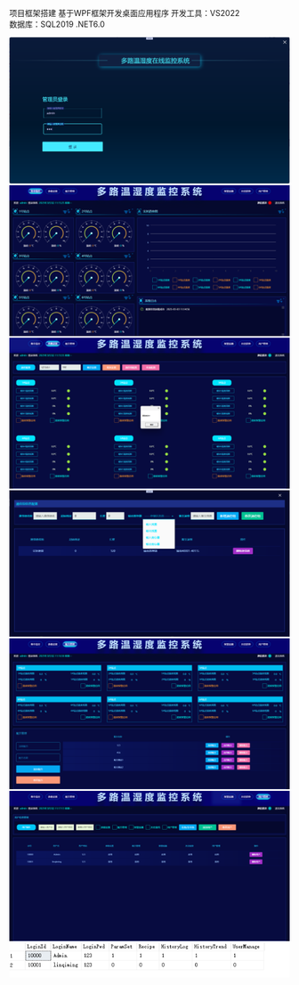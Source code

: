 项目框架搭建
基于WPF框架开发桌面应用程序
开发工具：VS2022  
数据库：SQL2019
.NET6.0

![main](Screenshot/login.png)
![main](Screenshot/main.png)
![main](Screenshot/para.png)
![main](Screenshot/para1.png)
![main](Screenshot/recipe.png)
![main](Screenshot/admin.png)
![main](Screenshot/sql.png)